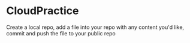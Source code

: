 # CloudPractice
 Create a local repo, add a file into your repo with any content you'd like, commit and push the file to your public repo